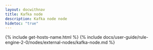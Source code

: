 ```yaml
---
layout: docwithnav
title: Kafka node
description: Kafka node node
hidetoc: "true"
---
```


{% include get-hosts-name.html %}
{% include docs/user-guide/rule-engine-2-0/nodes/external-nodes/kafka-node.md %}
